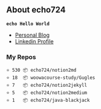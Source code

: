 ## About echo724

<code>**echo Hello World**</code>

- [Personal Blog](https://medium.com/echo-devblog)
- [Linkedin Profile](https://www.linkedin.com/in/eunchan-cho-382001184)

### My Repos
```
⭐️ 530 📦 echo724/notion2md
⭐️ 18  📦 woowacourse-study/Gugles
⭐️ 7   📦 echo724/notion2jekyll
⭐️ 5   📦 echo724/notion2medium
⭐️ 1   📦 echo724/java-blackjack
```
